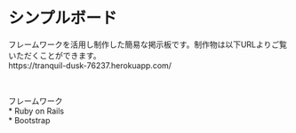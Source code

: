 # シンプルボード

<p>フレームワークを活用し制作した簡易な掲示板です。制作物は以下URLよりご覧いただくことができます。<br>
https://tranquil-dusk-76237.herokuapp.com/</p>
<br>
<p>フレームワーク<br>
* Ruby on Rails<br>
* Bootstrap</p>
